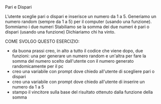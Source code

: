 Pari e Dispari

L’utente sceglie pari o dispari e inserisce un numero da 1 a 5.
Generiamo un numero random (sempre da 1 a 5) per il computer (usando una funzione).
Sommiamo i due numeri
Stabiliamo se la somma dei due numeri è pari o dispari (usando una funzione)
Dichiariamo chi ha vinto.

COME SVOLGO QUESTO ESERCIZIO:

- da buona prassi creo, in alto a tutto il codice che viene dopo, due funzioni: una per generare un numero random e un'altra per fare la somma del numero scelto dall'utente con il numero generato randomicamente per il pc
- creo una variabile con prompt dove chiedo all'utente di scegliere pari o dispari
- creo una variabile con prompt dove chiedo all'utente di inserire un numero da 1 a 5
- stampo il vincitore sulla base del risultato ottenuto dalla funzione della somma